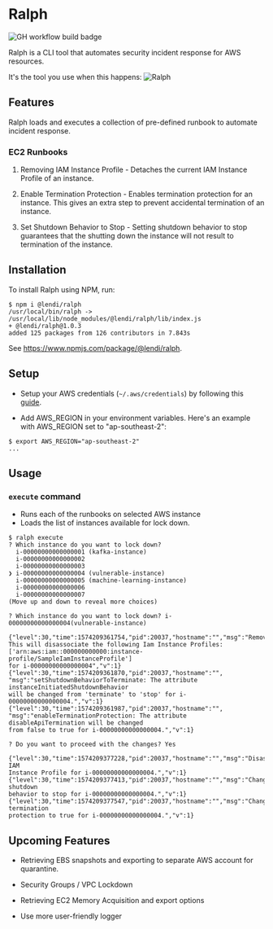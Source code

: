 # Ralph

![GH workflow build badge](https://github.com/lendi-au/Ralph/workflows/Build/badge.svg)

Ralph is a CLI tool that automates security incident response for AWS resources.

It's the tool you use when this happens:
![Ralph](./img/ralph.jpg "Ralph")

## Features

Ralph loads and executes a collection of pre-defined runbook to
automate incident response.

### EC2 Runbooks

1. Removing IAM Instance Profile - Detaches the current IAM Instance
   Profile of an instance.

2. Enable Termination Protection - Enables termination protection for an instance.
   This gives an extra step to prevent accidental termination of an instance.

3. Set Shutdown Behavior to Stop - Setting shutdown behavior to stop guarantees
   that the shutting down the instance will not result to termination of the instance.

## Installation

To install Ralph using NPM, run:

```lang=bash
$ npm i @lendi/ralph
/usr/local/bin/ralph -> /usr/local/lib/node_modules/@lendi/ralph/lib/index.js
+ @lendi/ralph@1.0.3
added 125 packages from 126 contributors in 7.843s
```

See <https://www.npmjs.com/package/@lendi/ralph>.

## Setup

- Setup your AWS credentials (`~/.aws/credentials`) by following this [guide](https://docs.aws.amazon.com/sdk-for-java/v1/developer-guide/setup-credentials.html).

- Add AWS_REGION in your environment variables.
  Here's an example with AWS_REGION set to "ap-southeast-2":

```lang=bash
$ export AWS_REGION="ap-southeast-2"
...
```

## Usage

### `execute` command

- Runs each of the runbooks on selected AWS instance
- Loads the list of instances available for lock down.

```lang=bash
$ ralph execute
? Which instance do you want to lock down?
  i-00000000000000001 (kafka-instance)
  i-00000000000000002
  i-00000000000000003
❯ i-00000000000000004 (vulnerable-instance)
  i-00000000000000005 (machine-learning-instance)
  i-00000000000000006
  i-00000000000000007
(Move up and down to reveal more choices)
```

```lang=bash
? Which instance do you want to lock down? i-00000000000000004(vulnerable-instance)

{"level":30,"time":1574209361754,"pid":20037,"hostname":"","msg":"RemoveIamInstanceProfile:
This will disassociate the following Iam Instance Profiles: ['arn:aws:iam::000000000000:instance-profile/SampleIamInstanceProfile']
for i-00000000000000004","v":1}
{"level":30,"time":1574209361870,"pid":20037,"hostname":"",
"msg":"setShutdownBehaviorToTerminate: The attribute instanceInitiatedShutdownBehavior
will be changed from 'terminate' to 'stop' for i-00000000000000004.","v":1}
{"level":30,"time":1574209361987,"pid":20037,"hostname":"",
"msg":"enableTerminationProtection: The attribute disableApiTermination will be changed
from false to true for i-00000000000000004.","v":1}
```

```lang=bash
? Do you want to proceed with the changes? Yes

{"level":30,"time":1574209377228,"pid":20037,"hostname":"","msg":"Disassociated IAM
Instance Profile for i-00000000000000004.","v":1}
{"level":30,"time":1574209377413,"pid":20037,"hostname":"","msg":"Changed shutdown
behavior to stop for i-00000000000000004.","v":1}
{"level":30,"time":1574209377547,"pid":20037,"hostname":"","msg":"Changed termination
protection to true for i-00000000000000004.","v":1}
```

## Upcoming Features

- Retrieving EBS snapshots and exporting to separate AWS account for quarantine.

- Security Groups / VPC Lockdown

- Retrieving EC2 Memory Acquisition and export options

- Use more user-friendly logger
